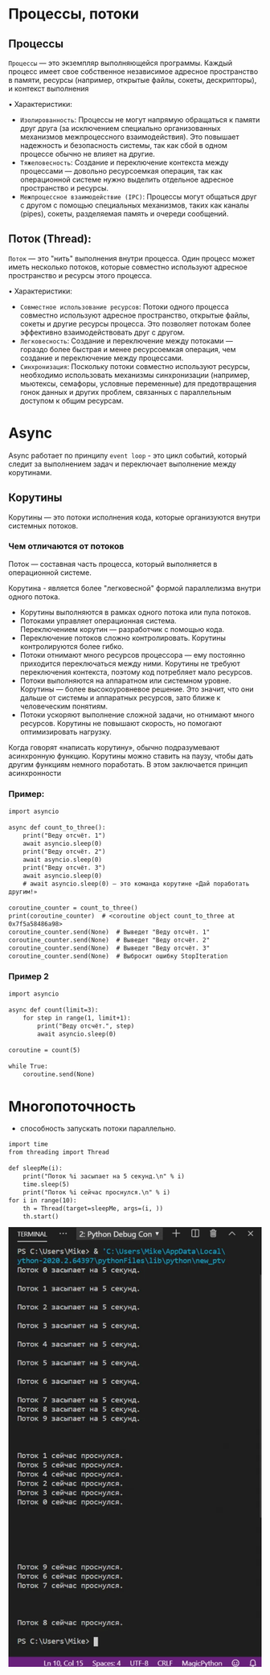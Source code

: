# Процессы, потоки

## Процессы
`Процессы` — это экземпляр выполняющейся программы. Каждый процесс имеет свое собственное независимое адресное пространство в памяти, ресурсы (например, открытые файлы, сокеты, дескрипторы), и контекст выполнения

• Характеристики:
  * `Изолированность`: Процессы не могут напрямую обращаться к памяти друг друга (за исключением специально организованных механизмов межпроцессного взаимодействия). Это повышает надежность и безопасность системы, так как сбой в одном процессе обычно не влияет на другие.
  * `Тяжеловесность`: Создание и переключение контекста между процессами — довольно ресурсоемкая операция, так как операционной системе нужно выделить отдельное адресное пространство и ресурсы.
  * `Межпроцессное взаимодействие (IPC)`: Процессы могут общаться друг с другом с помощью специальных механизмов, таких как каналы (pipes), сокеты, разделяемая память и очереди сообщений.

## Поток (Thread):

`Поток` — это "нить" выполнения внутри процесса. Один процесс может иметь несколько потоков, которые совместно используют адресное пространство и ресурсы этого процесса.

• Характеристики:
  * `Совместное использование ресурсов`: Потоки одного процесса совместно используют адресное пространство, открытые файлы, сокеты и другие ресурсы процесса. Это позволяет потокам более эффективно взаимодействовать друг с другом.
  * `Легковесность`: Создание и переключение между потоками — гораздо более быстрая и менее ресурсоемкая операция, чем создание и переключение между процессами.
  * `Синхронизация`: Поскольку потоки совместно используют ресурсы, необходимо использовать механизмы синхронизации (например, мьютексы, семафоры, условные переменные) для предотвращения гонок данных и других проблем, связанных с параллельным доступом к общим ресурсам.

# Async

Async работает по принципу `event loop` - это цикл событий, который следит за выполнением задач и переключает выполнение между корутинами. 

## Корутины
Корутины — это потоки исполнения кода, которые организуются внутри системных потоков.

### Чем отличаются от потоков

Поток — составная часть процесса, который выполняется в операционной системе.

Корутина - является более "легковесной" формой параллелизма внутри одного потока.

- Корутины выполняются в рамках одного потока или пула потоков.
- Потоками управляет операционная система.        
Переключением корутин — разработчик с помощью кода.
- Переключение потоков сложно контролировать. Корутины контролируются более гибко.
- Потоки отнимают много ресурсов процессора — ему постоянно приходится переключаться между ними. Корутины не требуют переключения контекста, поэтому код потребляет мало ресурсов.
- Потоки выполняются на аппаратном или системном уровне. Корутины — более высокоуровневое решение. Это значит, что они дальше от системы и аппаратных ресурсов, зато ближе к человеческим понятиям.
- Потоки ускоряют выполнение сложной задачи, но отнимают много ресурсов. Корутины не повышают скорость, но помогают оптимизировать нагрузку.

Когда говорят «написать корутину», обычно подразумевают асинхронную функцию. Корутины можно ставить на паузу, чтобы дать другим функциям немного поработать. В этом заключается принцип асинхронности

### Пример:
```py3
import asyncio

async def count_to_three():
    print("Веду отсчёт. 1")
    await asyncio.sleep(0)
    print("Веду отсчёт. 2")
    await asyncio.sleep(0)
    print("Веду отсчёт. 3")
    await asyncio.sleep(0)
    # await asyncio.sleep(0) — это команда корутине «Дай поработать другим!»

coroutine_counter = count_to_three()
print(coroutine_counter)  # <coroutine object count_to_three at 0x7f5a58486a98>
coroutine_counter.send(None)  # Выведет "Веду отсчёт. 1"
coroutine_counter.send(None)  # Выведет "Веду отсчёт. 2"
coroutine_counter.send(None)  # Выведет "Веду отсчёт. 3"
coroutine_counter.send(None)  # Выбросит ошибку StopIteration

```
### Пример 2
```py3
import asyncio

async def count(limit=3):
    for step in range(1, limit+1):
        print("Веду отсчёт.", step)
        await asyncio.sleep(0)

coroutine = count(5)

while True:
    coroutine.send(None)
```

# Многопоточность

- способность запускать потоки параллельно.

```py3
import time
from threading import Thread

def sleepMe(i):
    print("Поток %i засыпает на 5 секунд.\n" % i)
    time.sleep(5)
    print("Поток %i сейчас проснулся.\n" % i)
for i in range(10):
    th = Thread(target=sleepMe, args=(i, ))
    th.start()
```
![alt text](image.png)